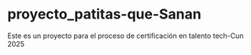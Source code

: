 # proyecto_patitas-que-Sanan
Este es un proyecto para el proceso de certificación en talento tech-Cun 2025
